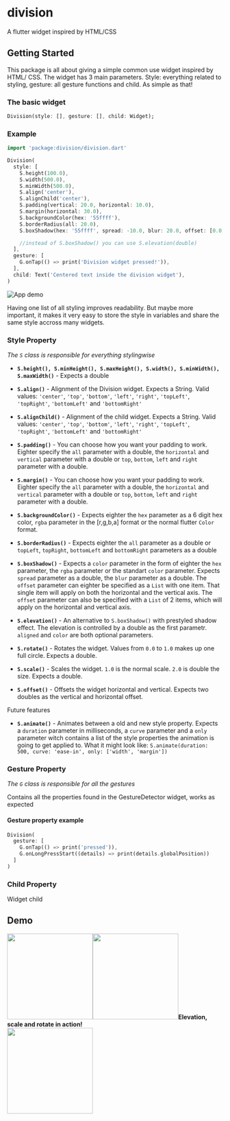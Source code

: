 # division

A flutter widget inspired by HTML/CSS

## Getting Started

This package is all about giving a simple common use widget inspired by HTML/ CSS. The widget has 3 main parameters. Style: everything related to styling, gesture: all gesture functions and child. As simple as that!

### The basic widget

```dart
Division(style: [], gesture: [], child: Widget);
```
### Example

```dart
import 'package:division/division.dart'

Division(
  style: [
    S.height(100.0),
    S.width(500.0),
    S.minWidth(500.0),
    S.align('center'),
    S.alignChild('center'),
    S.padding(vertical: 20.0, horizontal: 10.0),
    S.margin(horizontal: 30.0),
    S.backgroundColor(hex: '55ffff'),
    S.borderRadius(all: 20.0),
    S.boxShadow(hex: '55ffff', spread: -10.0, blur: 20.0, offset: [0.0, 15.0]),

    //instead of S.boxShadow() you can use S.elevation(double)
  ],
  gesture: [
    G.onTap(() => print('Division widget pressed!')),
  ],
  child: Text('Centered text inside the division widget'),
)
```

![App demo](https://raw.githubusercontent.com/ReinBentdal/division/master/doc/Nexus6P_example1.png)

Having one list of all styling improves readability. But maybe more important, it makes it very easy to store the style in variables and share the same style accross many widgets.

### Style Property

*The `S` class is responsible for everything stylingwise*

- **`S.height(), S.minHeight(), S.maxHeight(), S.width(), S.minWidth(), S.maxWidth()`** - Expects a double

- **`S.align()`** - Alignment of the Division widget. Expects a String. Valid values: `'center'`, `'top'`, `'bottom'`, `'left'`, `'right'`, `'topLeft'`, `'topRight'`, `'bottomLeft'` and `'bottomRight'`

- **`S.alignChild()`** - Alignment of the child widget. Expects a String. Valid values: `'center'`, `'top'`, `'bottom'`, `'left'`, `'right'`, `'topLeft'`, `'topRight'`, `'bottomLeft'` and `'bottomRight'`

- **`S.padding()`** - You can choose how you want your padding to work. Eighter specify the `all` parameter with a double, the `horizontal` and `vertical` parameter with a double or `top`, `bottom`, `left` and `right` parameter with a double.

- **`S.margin()`** - You can choose how you want your padding to work. Eighter specify the `all` parameter with a double, the `horizontal` and `vertical` parameter with a double or `top`, `bottom`, `left` and `right` parameter with a double.

- **`S.backgroundColor()`** - Expects eighter the `hex` parameter as a 6 digit hex color, `rgba` parameter in the [r,g,b,a] format or the normal flutter `Color` format.

- **`S.borderRadius()`** - Expects eighter the `all` parameter as a double or `topLeft`, `topRight`, `bottomLeft` and `bottomRight` parameters as a double

- **`S.boxShadow()`** - Expects a `color` parameter in the form of eighter the `hex` parameter, the `rgba` parameter or the standart `color` parameter. Expects `spread` parameter as a double, the `blur` parameter as a double. The `offset` parameter can eighter be specified as a `List` with one item. That single item will apply on both the horizontal and the vertical axis. The `offset` parameter can also be specified with a `List` of 2 items, which will apply on the horizontal and vertical axis.

- **`S.elevation()`** - An alternative to `S.boxShadow()` with prestyled shadow effect. The elevation is controlled by a double as the first parametr. `aligned` and `color` are both optional parameters.

- **`S.rotate()`** - Rotates the widget. Values from `0.0` to `1.0` makes up one full circle. Expects a double.

- **`S.scale()`** - Scales the widget. `1.0` is the normal scale. `2.0` is double the size. Expects a double.

- **`S.offset()`** - Offsets the widget horizontal and vertical. Expects two doubles as the vertical and horizontal offset.

Future features
- **`S.animate()`** - Animates between a old and new style property. Expects a `duration` parameter in milliseconds, a `curve` parameter and a `only` parameter witch contains a list of the style properties the animation is going to get applied to.
What it might look like: `S.animate(duration: 500, curve: 'ease-in', only: ['width', 'margin'])`

  
### Gesture Property

*The `G` class is responsible for all the gestures*

Contains all the properties found in the GestureDetector widget, works as expected

#### Gesture property example

```dart
Division(
  gesture: [
    G.onTap(() => print('pressed')),
    G.onLongPressStart((details) => print(details.globalPosition))
  ]
)
```

### Child Property

Widget child

## Demo

<img src="https://raw.githubusercontent.com/ReinBentdal/division/master/doc/elevationDemo.png" width="200"><img src="https://raw.githubusercontent.com/ReinBentdal/division/master/doc/elevationDemo.gif" width="200"><span><b>Elevation, scale and rotate in action!</b><br/><img src="https://raw.githubusercontent.com/ReinBentdal/division/master/doc/elevation_scale_rotate_demo.gif" width="200"></span>
